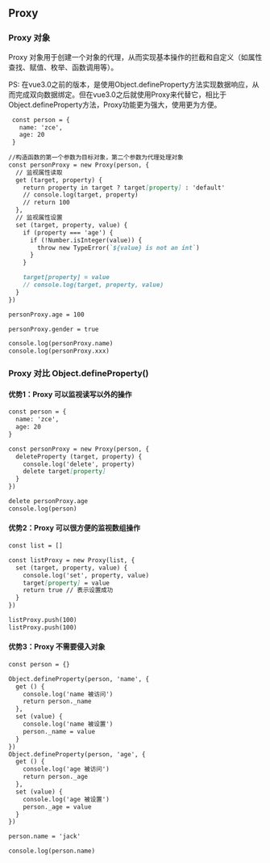 ## Proxy

### Proxy 对象

Proxy 对象用于创建一个对象的代理，从而实现基本操作的拦截和自定义（如属性查找、赋值、枚举、函数调用等）。

PS: 在vue3.0之前的版本，是使用Object.defineProperty方法实现数据响应，从而完成双向数据绑定。但在vue3.0之后就使用Proxy来代替它，相比于Object.defineProperty方法，Proxy功能更为强大，使用更为方便。

```markdown
 const person = {
   name: 'zce',
   age: 20
 }
 
//构造函数的第一个参数为目标对象，第二个参数为代理处理对象 
const personProxy = new Proxy(person, {
  // 监视属性读取
  get (target, property) {
    return property in target ? target[property] : 'default'
    // console.log(target, property)
    // return 100
  },
  // 监视属性设置
  set (target, property, value) {
    if (property === 'age') {
      if (!Number.isInteger(value)) {
        throw new TypeError(`${value} is not an int`)
      }
    }

    target[property] = value
    // console.log(target, property, value)
  }
})

personProxy.age = 100

personProxy.gender = true

console.log(personProxy.name)
console.log(personProxy.xxx)
```

### Proxy 对比 Object.defineProperty()

#### 优势1：Proxy 可以监视读写以外的操作
```markdown
const person = {
  name: 'zce',
  age: 20
}

const personProxy = new Proxy(person, {
  deleteProperty (target, property) {
    console.log('delete', property)
    delete target[property]
  }
})

delete personProxy.age
console.log(person)
```

#### 优势2：Proxy 可以很方便的监视数组操作
```markdown
const list = []

const listProxy = new Proxy(list, {
  set (target, property, value) {
    console.log('set', property, value)
    target[property] = value
    return true // 表示设置成功
  }
})

listProxy.push(100)
listProxy.push(100)
```

#### 优势3：Proxy 不需要侵入对象
```markdown
const person = {}

Object.defineProperty(person, 'name', {
  get () {
    console.log('name 被访问')
    return person._name
  },
  set (value) {
    console.log('name 被设置')
    person._name = value
  }
})
Object.defineProperty(person, 'age', {
  get () {
    console.log('age 被访问')
    return person._age
  },
  set (value) {
    console.log('age 被设置')
    person._age = value
  }
})

person.name = 'jack'

console.log(person.name)
```
